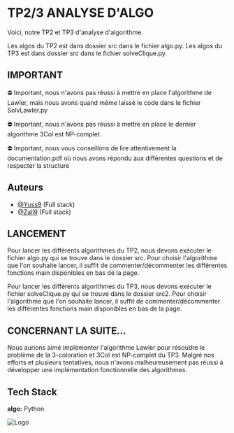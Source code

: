 
# TP2/3 ANALYSE D'ALGO

Voici, notre TP2 et TP3 d'analyse d'algorithme.

Les algos du TP2 est dans dossier src dans le fichier algo.py.
Les algos du TP3 est dans dossier src dans le fichier solveClique.py.

## IMPORTANT
⛔️ Important, nous n'avons pas réussi à mettre en place l'algorithme de Lawler, mais nous avons quand même laissé le code dans le fichier SolvLawler.py


⛔️ Important, nous n'avons pas réussi à mettre en place le dernier algorithme 3Col est NP-complet.


⛔️ Important, nous vous conseillons de lire attentivement la documentation.pdf où nous avons répondu aux différentes questions et de respecter la structure


## Auteurs

- [@Yuss9](https://github.com/Yuss9) (Full stack)
- [@Zall9](https://github.com/Zall9) (Full stack)

## LANCEMENT

Pour lancer les différents algorithmes du TP2, nous devons exécuter le fichier algo.py qui se trouve dans le dossier src. Pour choisir l'algorithme que l'on souhaite lancer, il suffit de commenter/décommenter les différentes fonctions main disponibles en bas de la page.

Pour lancer les différents algorithmes du TP3, nous devons exécuter le fichier solveClique.py qui se trouve dans le dossier src2. Pour choisir l'algorithme que l'on souhaite lancer, il suffit de commenter/décommenter les différentes fonctions main disponibles en bas de la page.

## CONCERNANT LA SUITE...

Nous aurions aimé implémenter l'algorithme Lawler pour résoudre le problème de la 3-coloration et 3Col est NP-complet du TP3. Malgré nos efforts et plusieurs tentatives, nous n'avons malheureusement pas réussi à développer une implémentation fonctionnelle des algorithmes.

## Tech Stack

**algo:** Python


![Logo](https://upload.wikimedia.org/wikipedia/commons/thumb/0/0a/Python.svg/2048px-Python.svg.png)

